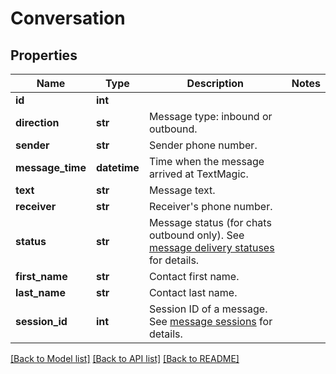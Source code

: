 # Conversation

## Properties
Name | Type | Description | Notes
------------ | ------------- | ------------- | -------------
**id** | **int** |  | 
**direction** | **str** | Message type: inbound or outbound.  | 
**sender** | **str** | Sender phone number. | 
**message_time** | **datetime** | Time when  the message arrived at TextMagic. | 
**text** | **str** | Message text. | 
**receiver** | **str** | Receiver&#39;s phone number. | 
**status** | **str** | Message status (for chats outbound only). See [message delivery statuses](https://docs.textmagic.com/#section/Delivery-status-codes) for details. | 
**first_name** | **str** | Contact first name. | 
**last_name** | **str** | Contact last name. | 
**session_id** | **int** | Session ID of a message. See [message sessions](https://docs.textmagic.com/#tag/Outbound-Message-Sessions) for details. | 

[[Back to Model list]](../README.md#documentation-for-models) [[Back to API list]](../README.md#documentation-for-api-endpoints) [[Back to README]](../README.md)


